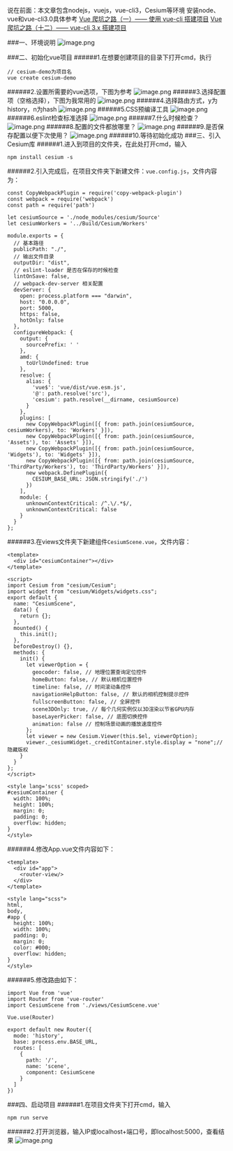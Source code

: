 说在前面：本文章包含nodejs，vuejs，vue-cli3，Cesium等环境
安装node、vue和vue-cli3.0具体参考
[Vue 爬坑之路（一）—— 使用 vue-cli 搭建项目](https://www.cnblogs.com/wisewrong/p/6255817.html)
[Vue 爬坑之路（十二）—— vue-cli 3.x 搭建项目](https://www.cnblogs.com/wisewrong/p/9740173.html)

###一、环境说明
![image.png](https://upload-images.jianshu.io/upload_images/12877063-5fd44139d568f2f5.png?imageMogr2/auto-orient/strip%7CimageView2/2/w/1240)

###二、初始化vue项目
######1.在想要创建项目的目录下打开cmd，执行
```
// cesium-demo为项目名
vue create cesium-demo
```
######2.设置所需要的vue选项，下图为参考
![image.png](https://upload-images.jianshu.io/upload_images/12877063-7bbe198c6b2ec9bc.png?imageMogr2/auto-orient/strip%7CimageView2/2/w/1240)
######3.选择配置项（空格选择），下图为我常用的
![image.png](https://upload-images.jianshu.io/upload_images/12877063-bdbe32c50b7d8d85.png?imageMogr2/auto-orient/strip%7CimageView2/2/w/1240)
######4.选择路由方式，y为history，n为hash
![image.png](https://upload-images.jianshu.io/upload_images/12877063-6472a210371e0ed2.png?imageMogr2/auto-orient/strip%7CimageView2/2/w/1240)
######5.CSS预编译工具
![image.png](https://upload-images.jianshu.io/upload_images/12877063-35993deacbd42a09.png?imageMogr2/auto-orient/strip%7CimageView2/2/w/1240)
######6.eslint检查标准选择
![image.png](https://upload-images.jianshu.io/upload_images/12877063-3f7f6f57c608def2.png?imageMogr2/auto-orient/strip%7CimageView2/2/w/1240)
######7.什么时候检查？
![image.png](https://upload-images.jianshu.io/upload_images/12877063-68308222a88e9768.png?imageMogr2/auto-orient/strip%7CimageView2/2/w/1240)
######8.配置的文件都放哪里？
![image.png](https://upload-images.jianshu.io/upload_images/12877063-394b3b1fb98eac19.png?imageMogr2/auto-orient/strip%7CimageView2/2/w/1240)
######9.是否保存配置以便下次使用？
![image.png](https://upload-images.jianshu.io/upload_images/12877063-dadf71b35bc77c68.png?imageMogr2/auto-orient/strip%7CimageView2/2/w/1240)
######10.等待初始化成功
###三、引入Cesium库
######1.进入到项目的文件夹，在此处打开cmd，输入
```
npm install cesium -s
```
######2.引入完成后，在项目文件夹下新建文件：`vue.config.js`，文件内容为：
```
const CopyWebpackPlugin = require('copy-webpack-plugin')
const webpack = require('webpack')
const path = require('path')

let cesiumSource = './node_modules/cesium/Source'
let cesiumWorkers = '../Build/Cesium/Workers'

module.exports = {
  // 基本路径
  publicPath: "./",
  // 输出文件目录
  outputDir: "dist",
  // eslint-loader 是否在保存的时候检查
  lintOnSave: false,
  // webpack-dev-server 相关配置
  devServer: {
    open: process.platform === "darwin",
    host: "0.0.0.0",
    port: 5000,
    https: false,
    hotOnly: false
  },
  configureWebpack: {
    output: {
      sourcePrefix: ' '
    },
    amd: {
      toUrlUndefined: true
    },
    resolve: {
      alias: {
        'vue$': 'vue/dist/vue.esm.js',
        '@': path.resolve('src'),
        'cesium': path.resolve(__dirname, cesiumSource)
      }
    },
    plugins: [
      new CopyWebpackPlugin([{ from: path.join(cesiumSource, cesiumWorkers), to: 'Workers' }]),
      new CopyWebpackPlugin([{ from: path.join(cesiumSource, 'Assets'), to: 'Assets' }]),
      new CopyWebpackPlugin([{ from: path.join(cesiumSource, 'Widgets'), to: 'Widgets' }]),
      new CopyWebpackPlugin([{ from: path.join(cesiumSource, 'ThirdParty/Workers'), to: 'ThirdParty/Workers' }]),
      new webpack.DefinePlugin({
        CESIUM_BASE_URL: JSON.stringify('./')
      })
    ],
    module: {
      unknownContextCritical: /^.\/.*$/,
      unknownContextCritical: false
    }
  }
};
```
######3.在views文件夹下新建组件`CesiumScene.vue`，文件内容：
```
<template>
  <div id="cesiumContainer"></div>
</template>

<script>
import Cesium from "cesium/Cesium";
import widget from "cesium/Widgets/widgets.css";
export default {
  name: "CesiumScene",
  data() {
    return {};
  },
  mounted() {
    this.init();
  },
  beforeDestroy() {},
  methods: {
    init() {
      let viewerOption = {
        geocoder: false, // 地理位置查询定位控件
        homeButton: false, // 默认相机位置控件
        timeline: false, // 时间滚动条控件
        navigationHelpButton: false, // 默认的相机控制提示控件
        fullscreenButton: false, // 全屏控件
        scene3DOnly: true, // 每个几何实例仅以3D渲染以节省GPU内存
        baseLayerPicker: false, // 底图切换控件
        animation: false // 控制场景动画的播放速度控件
      };
      let viewer = new Cesium.Viewer(this.$el, viewerOption);
      viewer._cesiumWidget._creditContainer.style.display = "none";// 隐藏版权
    }
  }
};
</script>

<style lang='scss' scoped>
#cesiumContainer {
  width: 100%;
  height: 100%;
  margin: 0;
  padding: 0;
  overflow: hidden;
}
</style>
```
######4.修改App.vue文件内容如下：
```
<template>
  <div id="app">
    <router-view/>
  </div>
</template>

<style lang="scss">
html,
body,
#app {
  height: 100%;
  width: 100%;
  padding: 0;
  margin: 0;
  color: #000;
  overflow: hidden;
}
</style>
```
######5.修改路由如下：
```
import Vue from 'vue'
import Router from 'vue-router'
import CesiumScene from './views/CesiumScene.vue'

Vue.use(Router)

export default new Router({
  mode: 'history',
  base: process.env.BASE_URL,
  routes: [
    {
      path: '/',
      name: 'scene',
      component: CesiumScene
    }
  ]
})
```
###四、启动项目
######1.在项目文件夹下打开cmd，输入
```
npm run serve
```
######2.打开浏览器，输入IP或localhost+端口号，即localhost:5000，查看结果
![image.png](https://upload-images.jianshu.io/upload_images/12877063-4d322745cf01bf8d.png?imageMogr2/auto-orient/strip%7CimageView2/2/w/1240)
